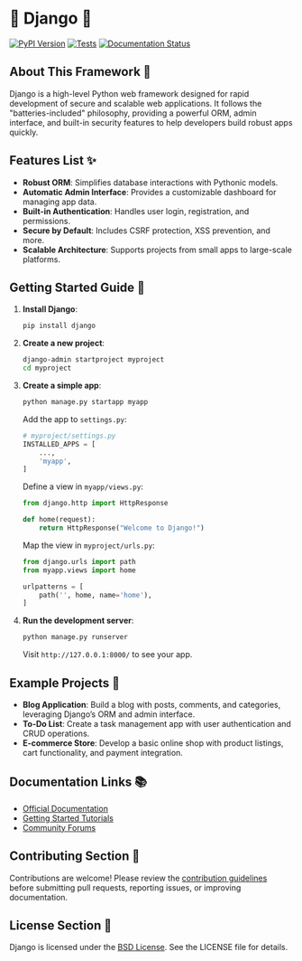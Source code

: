 # 🐍 Django 🐍

[![PyPI Version](https://img.shields.io/pypi/v/django.svg)](https://pypi.org/project/django/)
[![Tests](https://github.com/django/django/actions/workflows/tests.yml/badge.svg)](https://github.com/django/django/actions)
[![Documentation Status](https://readthedocs.org/projects/django/badge/?version=latest)](https://docs.djangoproject.com/en/stable/)

## About This Framework 📝
Django is a high-level Python web framework designed for rapid development of secure and scalable web applications. It follows the "batteries-included" philosophy, providing a powerful ORM, admin interface, and built-in security features to help developers build robust apps quickly.

## Features List ✨
- **Robust ORM**: Simplifies database interactions with Pythonic models.
- **Automatic Admin Interface**: Provides a customizable dashboard for managing app data.
- **Built-in Authentication**: Handles user login, registration, and permissions.
- **Secure by Default**: Includes CSRF protection, XSS prevention, and more.
- **Scalable Architecture**: Supports projects from small apps to large-scale platforms.

## Getting Started Guide 🚀
1. **Install Django**:
   ```bash
   pip install django
   ```
2. **Create a new project**:
   ```bash
   django-admin startproject myproject
   cd myproject
   ```
3. **Create a simple app**:
   ```bash
   python manage.py startapp myapp
   ```
   Add the app to `settings.py`:
   ```python
   # myproject/settings.py
   INSTALLED_APPS = [
       ...,
       'myapp',
   ]
   ```
   Define a view in `myapp/views.py`:
   ```python
   from django.http import HttpResponse

   def home(request):
       return HttpResponse("Welcome to Django!")
   ```
   Map the view in `myproject/urls.py`:
   ```python
   from django.urls import path
   from myapp.views import home

   urlpatterns = [
       path('', home, name='home'),
   ]
   ```
4. **Run the development server**:
   ```bash
   python manage.py runserver
   ```
   Visit `http://127.0.0.1:8000/` to see your app.

## Example Projects 📂
- **Blog Application**: Build a blog with posts, comments, and categories, leveraging Django’s ORM and admin interface.
- **To-Do List**: Create a task management app with user authentication and CRUD operations.
- **E-commerce Store**: Develop a basic online shop with product listings, cart functionality, and payment integration.

## Documentation Links 📚
- [Official Documentation](https://docs.djangoproject.com/)
- [Getting Started Tutorials](https://www.djangoproject.com/start/)
- [Community Forums](https://forum.djangoproject.com/)

## Contributing Section 🤝
Contributions are welcome! Please review the [contribution guidelines](https://docs.djangoproject.com/en/stable/internals/contributing/) before submitting pull requests, reporting issues, or improving documentation.

## License Section 📜
Django is licensed under the [BSD License](https://github.com/django/django/blob/main/LICENSE). See the LICENSE file for details.
